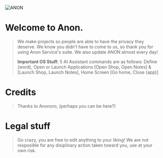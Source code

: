 ![ANON](https://github.com/anonoro/ANON/assets/88295442/356929db-704c-412d-90fb-b02fbceac5dd)

# Welcome to Anon.
> We make projects so people are able to have the privacy they deserve. We know you didn't have to come to us, so thank you for using Anon Service's suite.
> We also update ANON almost every day!
> 
> **Important OS Stuff:**
> 5
> AI Assistant commands are as follows: Define (word), 
> Open or Launch Applications [Open Shop, Open Notes] & [Launch Shop, Launch Notes], Home Screen [Go home, Close (app)]
# Credits 
> Thanks to Anonoro, 
> (perhaps you can be here?)
> 
# Legal stuff
> Go crazy, you are free to edit anything to your liking! 
> We are not resposible for any disiplinary action taken toward you, use at your own risk.
>
> 
